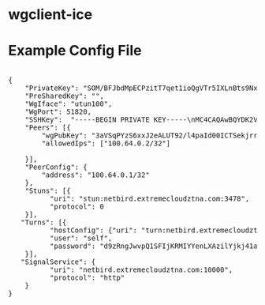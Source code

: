 # wgclient-ice
# Example Config File


<pre>

{
    "PrivateKey": "SOM/BFJbdMpECPzitT7qet1ioQgVTr5IXLnBts9NxUA=",
    "PreSharedKey": "",
    "WgIface": "utun100",
    "WgPort": 51820,
    "SSHKey":  "-----BEGIN PRIVATE KEY-----\nMC4CAQAwBQYDK2VwBCIEILgEqgdCS8xx6zIfFr5HWadqa1/fAi8XnRGAKW04RznJ\n-----END PRIVATE KEY-----\n",
    "Peers": [{
        "wgPubKey": "3aVSqPYzS6xxJ2eALUT92/l4paId00ICTSekjrr/Uj0=",
        "allowedIps": ["100.64.0.2/32"]

    }],
    "PeerConfig": {
        "address": "100.64.0.1/32"
    },
    "Stuns": [{
          "uri": "stun:netbird.extremecloudztna.com:3478",
          "protocol": 0
    }],
   "Turns": [{
          "hostConfig": {"uri": "turn:netbird.extremecloudztna.com:3478", "protocol": 0},
          "user": "self",
          "password": "d9zRngJwvpQ1SFIjKRMIYYenLXAzilYjkj41aeDu33s"
    }],
   "SignalService": {
          "uri": "netbird.extremecloudztna.com:10000",
          "protocol": "http"
    }
}


</pre>